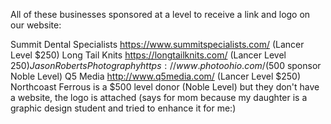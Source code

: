 All of these businesses sponsored at a level to receive a link and logo on our website:

Summit Dental Specialists https://www.summitspecialists.com/  (Lancer Level $250)
Long Tail Knits https://longtailknits.com/  (Lancer Level $250)
Jason Roberts Photography https://www.photoohio.com/ ($500 sponsor Noble Level)
Q5 Media http://www.q5media.com/  (Lancer Level $250)
Northcoast Ferrous is a $500 level donor (Noble Level) but they don't have a website, the logo is attached (says for mom because my daughter is a graphic design student and tried to enhance it for me:)